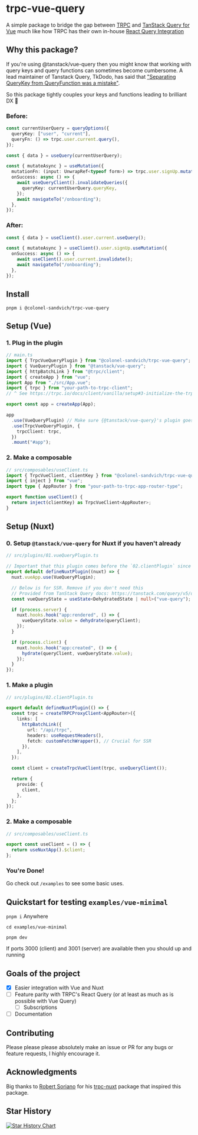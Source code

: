 # trpc-vue-query

A simple package to bridge the gap between [TRPC](https://trpc.io/) and [TanStack Query for Vue](https://tanstack.com/query/v5/docs/vue/overview) much like how TRPC has their own in-house [React Query Integration](https://trpc.io/docs/client/react)

## Why this package?

If you're using @tanstack/vue-query then you might know that working with query keys and query functions can sometimes become cumbersome.
A lead maintainer of Tanstack Query, TkDodo, has said that ["Separating QueryKey from QueryFunction was a mistake"](https://tkdodo.eu/blog/the-query-options-api#query-factories).

So this package tightly couples your keys and functions leading to brilliant DX :rocket:

### Before:

```ts
const currentUserQuery = queryOptions({
  queryKey: ["user", "current"],
  queryFn: () => trpc.user.current.query(),
});

const { data } = useQuery(currentUserQuery);

const { mutateAsync } = useMutation({
  mutationFn: (input: UnwrapRef<typeof form>) => trpc.user.signUp.mutate(input),
  onSuccess: async () => {
    await useQueryClient().invalidateQueries({
      queryKey: currentUserQuery.queryKey,
    });
    await navigateTo("/onboarding");
  },
});
```

### After:

```ts
const { data } = useClient().user.current.useQuery();

const { mutateAsync } = useClient().user.signUp.useMutation({
  onSuccess: async () => {
    await useClient().user.current.invalidate();
    await navigateTo("/onboarding");
  },
});
```

## Install

`pnpm i @colonel-sandvich/trpc-vue-query`

## Setup (Vue)

### 1. Plug in the plugin

```ts
// main.ts
import { TrpcVueQueryPlugin } from "@colonel-sandvich/trpc-vue-query";
import { VueQueryPlugin } from "@tanstack/vue-query";
import { httpBatchLink } from "@trpc/client";
import { createApp } from "vue";
import App from "./src/App.vue";
import { trpc } from "your-path-to-trpc-client";
// ^ See https://trpc.io/docs/client/vanilla/setup#3-initialize-the-trpc-client

export const app = createApp(App);

app
  .use(VueQueryPlugin) // Make sure {@tanstack/vue-query}'s plugin goes first
  .use(TrpcVueQueryPlugin, {
    trpcClient: trpc,
  })
  .mount("#app");
```

### 2. Make a composable

```ts
// src/composables/useClient.ts
import { TrpcVueClient, clientKey } from "@colonel-sandvich/trpc-vue-query";
import { inject } from "vue";
import type { AppRouter } from "your-path-to-trpc-app-router-type";

export function useClient() {
  return inject(clientKey) as TrpcVueClient<AppRouter>;
}
```

## Setup (Nuxt)

### 0. Setup `@tanstack/vue-query` for Nuxt if you haven't already

```ts
// src/plugins/01.vueQueryPlugin.ts

// Important that this plugin comes before the `02.clientPlugin` since that has this plugin as a dependency
export default defineNuxtPlugin((nuxt) => {
  nuxt.vueApp.use(VueQueryPlugin);

  // Below is for SSR. Remove if you don't need this
  // Provided from TanStack Query docs: https://tanstack.com/query/v5/docs/vue/guides/ssr
  const vueQueryState = useState<DehydratedState | null>("vue-query");

  if (process.server) {
    nuxt.hooks.hook("app:rendered", () => {
      vueQueryState.value = dehydrate(queryClient);
    });
  }

  if (process.client) {
    nuxt.hooks.hook("app:created", () => {
      hydrate(queryClient, vueQueryState.value);
    });
  }
});
```

### 1. Make a plugin

```ts
// src/plugins/02.clientPlugin.ts

export default defineNuxtPlugin(() => {
  const trpc = createTRPCProxyClient<AppRouter>({
    links: [
      httpBatchLink({
        url: "/api/trpc",
        headers: useRequestHeaders(),
        fetch: customFetchWrapper(), // Crucial for SSR
      }),
    ],
  });

  const client = createTrpcVueClient(trpc, useQueryClient());

  return {
    provide: {
      client,
    },
  };
});
```

### 2. Make a composable

```ts
// src/composables/useClient.ts

export const useClient = () => {
  return useNuxtApp().$client;
};
```

### You're Done!

Go check out `/examples` to see some basic uses.

## Quickstart for testing `examples/vue-minimal`

`pnpm i` Anywhere

`cd examples/vue-minimal`

`pnpm dev`

If ports 3000 (client) and 3001 (server) are available then you should up and running

## Goals of the project

- [x] Easier integration with Vue and Nuxt
- [ ] Feature parity with TRPC's React Query (or at least as much as is possible with Vue Query)
  - [ ] Subscriptions
- [ ] Documentation

## Contributing

Please please please absolutely make an issue or PR for any bugs or feature requests, I highly encourage it.

## Acknowledgments

Big thanks to [Robert Soriano](https://github.com/wobsoriano) for his [trpc-nuxt](https://github.com/wobsoriano/trpc-nuxt) package that inspired this package.

## Star History

[![Star History Chart](https://api.star-history.com/svg?repos=Colonel-Sandvich/trpc-vue-query&type=Date)](https://star-history.com/#Colonel-Sandvich/trpc-vue-query&Date)
